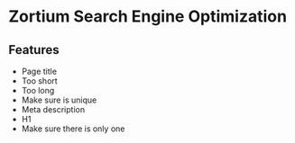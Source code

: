 # Zortium Search Engine Optimization

## Features

- Page title
 - Too short
 - Too long
 - Make sure is unique
- Meta description
- H1
 - Make sure there is only one